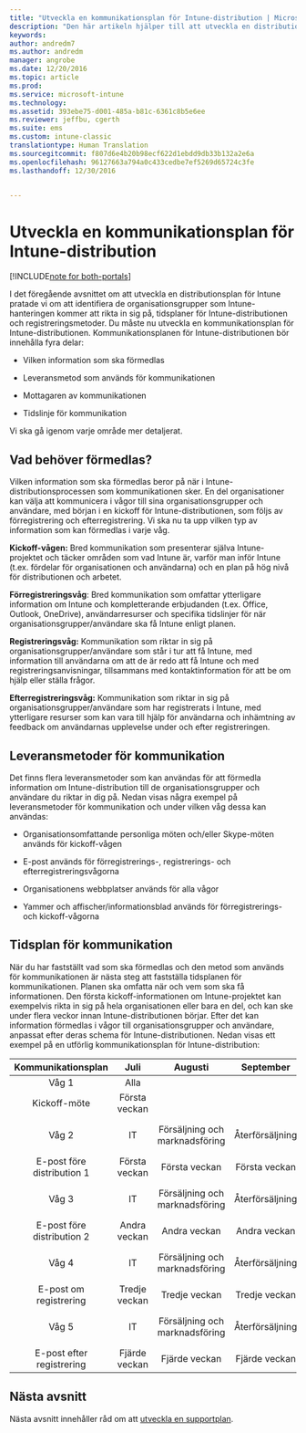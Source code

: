 ```yaml
---
title: "Utveckla en kommunikationsplan för Intune-distribution | Microsoft Docs"
description: "Den här artikeln hjälper till att utveckla en distributionskommunikationsplan för utformning och implementering av Microsoft Intune i molnet."
keywords: 
author: andredm7
ms.author: andredm
manager: angrobe
ms.date: 12/20/2016
ms.topic: article
ms.prod: 
ms.service: microsoft-intune
ms.technology: 
ms.assetid: 393ebe75-d001-485a-b81c-6361c8b5e6ee
ms.reviewer: jeffbu, cgerth
ms.suite: ems
ms.custom: intune-classic
translationtype: Human Translation
ms.sourcegitcommit: f807d6e4b20b98ecf622d1ebdd9db33b132a2e6a
ms.openlocfilehash: 96127663a794a0c433cedbe7ef5269d65724c3fe
ms.lasthandoff: 12/30/2016


---
```


# <a name="develop-an-intune-rollout-communication-plan"></a>Utveckla en kommunikationsplan för Intune-distribution

[!INCLUDE[note for both-portals](../includes/note-for-both-portals.md)]

I det föregående avsnittet om att utveckla en distributionsplan för Intune pratade vi om att identifiera de organisationsgrupper som Intune-hanteringen kommer att rikta in sig på, tidsplaner för Intune-distributionen och registreringsmetoder. Du måste nu utveckla en kommunikationsplan för Intune-distributionen. Kommunikationsplanen för Intune-distributionen bör innehålla fyra delar:

-   Vilken information som ska förmedlas

-   Leveransmetod som används för kommunikationen

-   Mottagaren av kommunikationen

-   Tidslinje för kommunikation

Vi ska gå igenom varje område mer detaljerat.

## <a name="what-needs-to-be-communicated"></a>Vad behöver förmedlas?

Vilken information som ska förmedlas beror på när i Intune-distributionsprocessen som kommunikationen sker. En del organisationer kan välja att kommunicera i vågor till sina organisationsgrupper och användare, med början i en kickoff för Intune-distributionen, som följs av förregistrering och efterregistrering. Vi ska nu ta upp vilken typ av information som kan förmedlas i varje våg.

**Kickoff-vågen:** Bred kommunikation som presenterar själva Intune-projektet och täcker områden som vad Intune är, varför man inför Intune (t.ex. fördelar för organisationen och användarna) och en plan på hög nivå för distributionen och arbetet.

**Förregistreringsvåg**: Bred kommunikation som omfattar ytterligare information om Intune och kompletterande erbjudanden (t.ex. Office, Outlook, OneDrive), användarresurser och specifika tidslinjer för när organisationsgrupper/användare ska få Intune enligt planen.

**Registreringsvåg:** Kommunikation som riktar in sig på organisationsgrupper/användare som står i tur att få Intune, med information till användarna om att de är redo att få Intune och med registreringsanvisningar, tillsammans med kontaktinformation för att be om hjälp eller ställa frågor.

**Efterregistreringsvåg:** Kommunikation som riktar in sig på organisationsgrupper/användare som har registrerats i Intune, med ytterligare resurser som kan vara till hjälp för användarna och inhämtning av feedback om användarnas upplevelse under och efter registreringen.

## <a name="communication-delivery-methods"></a>Leveransmetoder för kommunikation

Det finns flera leveransmetoder som kan användas för att förmedla information om Intune-distribution till de organisationsgrupper och användare du riktar in dig på. Nedan visas några exempel på leveransmetoder för kommunikation och under vilken våg dessa kan användas:

-   Organisationsomfattande personliga möten och/eller Skype-möten används för kickoff-vågen

-   E-post används för förregistrerings-, registrerings- och efterregistreringsvågorna

-   Organisationens webbplatser används för alla vågor

-   Yammer och affischer/informationsblad används för förregistrerings- och kickoff-vågorna

## <a name="communications-timeline"></a>Tidsplan för kommunikation

När du har fastställt vad som ska förmedlas och den metod som används för kommunikationen är nästa steg att fastställa tidsplanen för kommunikationen. Planen ska omfatta när och vem som ska få informationen. Den första kickoff-informationen om Intune-projektet kan exempelvis rikta in sig på hela organisationen eller bara en del, och kan ske under flera veckor innan Intune-distributionen börjar. Efter det kan information förmedlas i vågor till organisationsgrupper och användare, anpassat efter deras schema för Intune-distributionen. Nedan visas ett exempel på en utförlig kommunikationsplan för Intune-distribution:

  | **Kommunikationsplan** | **Juli** | **Augusti** | **September** | **Oktober** |
|:---:|:---:|:---:|:---:|:---:|
| Våg 1  | Alla |  |  |  |                                                         
| Kickoff-möte | Första veckan |  |  |  |                                                         
| Våg 2 | IT | Försäljning och marknadsföring | Återförsäljning | Personalavdelning, ekonomi och chefer |
| E-post före distribution 1 | Första veckan | Första veckan | Första veckan | Första veckan |
| Våg 3 | IT | Försäljning och marknadsföring | Återförsäljning | Personalavdelning, ekonomi och chefer |
| E-post före distribution 2 | Andra veckan | Andra veckan | Andra veckan | Andra veckan |
| Våg 4 | IT | Försäljning och marknadsföring | Återförsäljning | Personalavdelning, ekonomi och chefer |
| E-post om registrering | Tredje veckan | Tredje veckan | Tredje veckan | Tredje veckan |
| Våg 5 | IT | Försäljning och marknadsföring | Återförsäljning | Personalavdelning, ekonomi och chefer |
| E-post efter registrering | Fjärde veckan | Fjärde veckan | Fjärde veckan | Fjärde veckan |

## <a name="next-section"></a>Nästa avsnitt

Nästa avsnitt innehåller råd om att [utveckla en supportplan](section-6-develop-a-support-plan.md).

